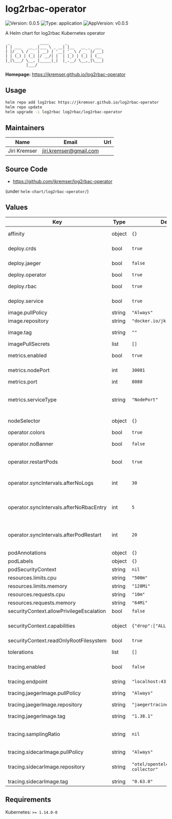# log2rbac-operator

![Version: 0.0.5](https://img.shields.io/badge/Version-0.0.5-informational?style=flat-square) ![Type: application](https://img.shields.io/badge/Type-application-informational?style=flat-square) ![AppVersion: v0.0.5](https://img.shields.io/badge/AppVersion-v0.0.5-informational?style=flat-square)

A Helm chart for log2rbac Kubernetes operator

```
 _             ____       _
| | ___   __ _|___ \ _ __| |__   __ _  ___
| |/ _ \ / _` | __) | '__| '_ \ / _` |/ __|
| | (_) | (_| |/ __/| |  | |_) | (_| | (__
|_|\___/ \__, |_____|_|  |_.__/ \__,_|\___|
         |___/
```

**Homepage:** <https://jkremser.github.io/log2rbac-operator>

## Usage

```bash
helm repo add log2rbac https://jkremser.github.io/log2rbac-operator
helm repo update
helm upgrade -i log2rbac log2rbac/log2rbac-operator
```

## Maintainers

| Name | Email | Url |
| ---- | ------ | --- |
| Jiri Kremser | <jiri.kremser@gmail.com> |  |

## Source Code

* <https://github.com/jkremser/log2rbac-operator>

(under `helm-chart/log2rbac-operator/`)

## Values

| Key | Type | Default | Description |
|-----|------|---------|-------------|
| affinity | object | `{}` | https://kubernetes.io/docs/concepts/scheduling-eviction/assign-pod-node/ |
| deploy.crds | bool | `true` | whether the custom resource definitions should be also deployed into the cluster |
| deploy.jaeger | bool | `false` | whether the jaeger should be deployed with the operator (use together with `tracing.enabled = true`) |
| deploy.operator | bool | `true` | whether the operator itself should be deployed (Deployment) |
| deploy.rbac | bool | `true` | whether the rbac resources should be also deployed (ServiceAccount, ClusterRole, ClusterRoleBinding) |
| deploy.service | bool | `true` | whether the service for metrics and open-telemetry should be deployed (Service) |
| image.pullPolicy | string | `"Always"` | translates to pod's `spec.imagePullPolicy` |
| image.repository | string | `"docker.io/jkremser/log2rbac"` | container image repo (can be prepended by image registry) |
| image.tag | string | `""` | Overrides the image tag whose default is the chart appVersion. |
| imagePullSecrets | list | `[]` |  |
| metrics.enabled | bool | `true` | should the metrics be enabled (additional arg for log2rbac binary) |
| metrics.nodePort | int | `30081` | Port on node that will be used for metrics. This make sense only for serviceType = NodePort, otherwise it's ignored |
| metrics.port | int | `8080` | on which port the metrics server should listen |
| metrics.serviceType | string | `"NodePort"` | typeof the service for metrics (ClusterIP, NodePort, LoadBalancer, ExternalName). Consult https://kubernetes.io/docs/concepts/services-networking/service/#publishing-services-service-types |
| nodeSelector | object | `{}` | https://kubernetes.io/docs/concepts/scheduling-eviction/assign-pod-node/ |
| operator.colors | bool | `true` | should the logs be colorcul (env var `COLORS`) |
| operator.noBanner | bool | `false` | should the ascii logo be printed in the logs (env var `NO_BANNER`) |
| operator.restartPods | bool | `true` | whether the operator should be restarting the pods after modifying the role (env var `SHOULD_RESTART_APP_PODS`) if not set defaults to `true` |
| operator.syncIntervals.afterNoLogs | int | `30` | if it was not possible to get the logs, how long to wait for the next check (env var `SYNC_INTERVAL_AFTER_NO_LOGS_SECONDS`) value represents the number of seconds |
| operator.syncIntervals.afterNoRbacEntry | int | `5` | if no rbac related entry was found in logs, how long to wait for the next check (env var `SYNC_INTERVAL_AFTER_NO_RBAC_ENTRY_MINUTES`) value represents the number of minutes |
| operator.syncIntervals.afterPodRestart | int | `20` | how long to wait after rbac entry was added and pod was restarted by the operator (env var `SYNC_INTERVAL_AFTER_POD_RESTART_SECONDS`) value represents the number of seconds |
| podAnnotations | object | `{}` | additional annotations that will be applied on operator's pod |
| podLabels | object | `{}` | additional labels that will be applied on operator's pod |
| podSecurityContext | string | `nil` |  |
| resources.limits.cpu | string | `"500m"` |  |
| resources.limits.memory | string | `"128Mi"` |  |
| resources.requests.cpu | string | `"10m"` |  |
| resources.requests.memory | string | `"64Mi"` |  |
| securityContext.allowPrivilegeEscalation | bool | `false` |  |
| securityContext.capabilities | object | `{"drop":["ALL"]}` | For more options consult https://kubernetes.io/docs/reference/generated/kubernetes-api/v1.24/#securitycontext-v1-core |
| securityContext.readOnlyRootFilesystem | bool | `true` |  |
| tolerations | list | `[]` | https://kubernetes.io/docs/concepts/scheduling-eviction/assign-pod-node/ |
| tracing.enabled | bool | `false` | if the application should be sending the traces to OTLP collector (env var `TRACING_ENABLED`) |
| tracing.endpoint | string | `"localhost:4318"` | `host:port` where the spans (traces) should be sent, sets the `OTEL_EXPORTER_OTLP_ENDPOINT` env var |
| tracing.jaegerImage.pullPolicy | string | `"Always"` |  |
| tracing.jaegerImage.repository | string | `"jaegertracing/all-in-one"` | if `deploy.jaeger==true` this image will be used in the deployment for Jaeger |
| tracing.jaegerImage.tag | string | `"1.38.1"` |  |
| tracing.samplingRatio | string | `nil` | float representing the ratio of how often the span should be kept/dropped (env var `TRACING_SAMPLING_RATIO`) if not specified, the AlwaysSample will be used which is the same as 1.0. `0.1` would mean that 10% of samples will be kept |
| tracing.sidecarImage.pullPolicy | string | `"Always"` |  |
| tracing.sidecarImage.repository | string | `"otel/opentelemetry-collector"` | OpenTelemetry collector into which the log2rbac operator sends the spans. It can be further configured to send its data to somewhere else using exporters (Jaeger for instance) |
| tracing.sidecarImage.tag | string | `"0.63.0"` |  |

## Requirements

Kubernetes: `>= 1.14.0-0`

